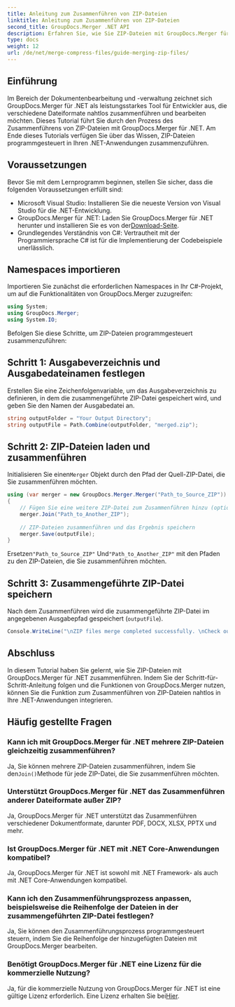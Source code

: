 ```yaml
---
title: Anleitung zum Zusammenführen von ZIP-Dateien
linktitle: Anleitung zum Zusammenführen von ZIP-Dateien
second_title: GroupDocs.Merger .NET API
description: Erfahren Sie, wie Sie ZIP-Dateien mit GroupDocs.Merger für .NET programmgesteuert zusammenführen. Dieses Tutorial bietet eine ausführliche Anleitung für Entwickler.
type: docs
weight: 12
url: /de/net/merge-compress-files/guide-merging-zip-files/
---
```

## Einführung
Im Bereich der Dokumentenbearbeitung und -verwaltung zeichnet sich GroupDocs.Merger für .NET als leistungsstarkes Tool für Entwickler aus, die verschiedene Dateiformate nahtlos zusammenführen und bearbeiten möchten. Dieses Tutorial führt Sie durch den Prozess des Zusammenführens von ZIP-Dateien mit GroupDocs.Merger für .NET. Am Ende dieses Tutorials verfügen Sie über das Wissen, ZIP-Dateien programmgesteuert in Ihren .NET-Anwendungen zusammenzuführen.
## Voraussetzungen
Bevor Sie mit dem Lernprogramm beginnen, stellen Sie sicher, dass die folgenden Voraussetzungen erfüllt sind:
- Microsoft Visual Studio: Installieren Sie die neueste Version von Visual Studio für die .NET-Entwicklung.
-  GroupDocs.Merger für .NET: Laden Sie GroupDocs.Merger für .NET herunter und installieren Sie es von der[Download-Seite](https://releases.groupdocs.com/merger/net/).
- Grundlegendes Verständnis von C#: Vertrautheit mit der Programmiersprache C# ist für die Implementierung der Codebeispiele unerlässlich.

## Namespaces importieren
Importieren Sie zunächst die erforderlichen Namespaces in Ihr C#-Projekt, um auf die Funktionalitäten von GroupDocs.Merger zuzugreifen:
```csharp
using System; 
using GroupDocs.Merger;
using System.IO;
```

Befolgen Sie diese Schritte, um ZIP-Dateien programmgesteuert zusammenzuführen:
## Schritt 1: Ausgabeverzeichnis und Ausgabedateinamen festlegen
Erstellen Sie eine Zeichenfolgenvariable, um das Ausgabeverzeichnis zu definieren, in dem die zusammengeführte ZIP-Datei gespeichert wird, und geben Sie den Namen der Ausgabedatei an.
```csharp
string outputFolder = "Your Output Directory";
string outputFile = Path.Combine(outputFolder, "merged.zip");
```
## Schritt 2: ZIP-Dateien laden und zusammenführen
 Initialisieren Sie einen`Merger` Objekt durch den Pfad der Quell-ZIP-Datei, die Sie zusammenführen möchten.
```csharp
using (var merger = new GroupDocs.Merger.Merger("Path_to_Source_ZIP"))
{
    // Fügen Sie eine weitere ZIP-Datei zum Zusammenführen hinzu (optional, Sie können mehrere hinzufügen)
    merger.Join("Path_to_Another_ZIP");
    
    // ZIP-Dateien zusammenführen und das Ergebnis speichern
    merger.Save(outputFile);
}
```
 Ersetzen`"Path_to_Source_ZIP"` Und`"Path_to_Another_ZIP"` mit den Pfaden zu den ZIP-Dateien, die Sie zusammenführen möchten.
## Schritt 3: Zusammengeführte ZIP-Datei speichern
Nach dem Zusammenführen wird die zusammengeführte ZIP-Datei im angegebenen Ausgabepfad gespeichert (`outputFile`).
```csharp
Console.WriteLine("\nZIP files merge completed successfully. \nCheck output in {0}", outputFolder);
```

## Abschluss
In diesem Tutorial haben Sie gelernt, wie Sie ZIP-Dateien mit GroupDocs.Merger für .NET zusammenführen. Indem Sie der Schritt-für-Schritt-Anleitung folgen und die Funktionen von GroupDocs.Merger nutzen, können Sie die Funktion zum Zusammenführen von ZIP-Dateien nahtlos in Ihre .NET-Anwendungen integrieren.

## Häufig gestellte Fragen
### Kann ich mit GroupDocs.Merger für .NET mehrere ZIP-Dateien gleichzeitig zusammenführen?
 Ja, Sie können mehrere ZIP-Dateien zusammenführen, indem Sie den`Join()`Methode für jede ZIP-Datei, die Sie zusammenführen möchten.
### Unterstützt GroupDocs.Merger für .NET das Zusammenführen anderer Dateiformate außer ZIP?
Ja, GroupDocs.Merger für .NET unterstützt das Zusammenführen verschiedener Dokumentformate, darunter PDF, DOCX, XLSX, PPTX und mehr.
### Ist GroupDocs.Merger für .NET mit .NET Core-Anwendungen kompatibel?
Ja, GroupDocs.Merger für .NET ist sowohl mit .NET Framework- als auch mit .NET Core-Anwendungen kompatibel.
### Kann ich den Zusammenführungsprozess anpassen, beispielsweise die Reihenfolge der Dateien in der zusammengeführten ZIP-Datei festlegen?
Ja, Sie können den Zusammenführungsprozess programmgesteuert steuern, indem Sie die Reihenfolge der hinzugefügten Dateien mit GroupDocs.Merger bearbeiten.
### Benötigt GroupDocs.Merger für .NET eine Lizenz für die kommerzielle Nutzung?
 Ja, für die kommerzielle Nutzung von GroupDocs.Merger für .NET ist eine gültige Lizenz erforderlich. Eine Lizenz erhalten Sie bei[Hier](https://purchase.groupdocs.com/buy).